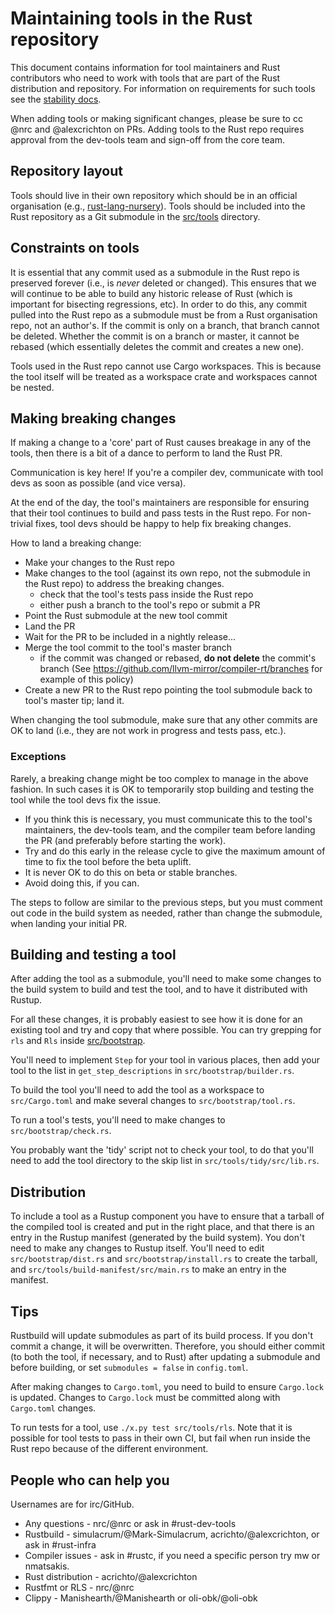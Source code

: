 # Maintaining tools in the Rust repository

This document contains information for tool maintainers and Rust contributors
who need to work with tools that are part of the Rust distribution and
repository. For information on requirements for such tools see the
[stability docs](https://github.com/nrc/dev-tools-team/blob/master/stability/README.md).

When adding tools or making significant changes, please be sure to cc @nrc and
@alexcrichton on PRs. Adding tools to the Rust repo requires approval from the
dev-tools team and sign-off from the core team.


## Repository layout

Tools should live in their own repository which should be in an official
organisation (e.g., [rust-lang-nursery](https://github.com/rust-lang-nursery)).
Tools should be included into the Rust repository as a Git submodule in the
[src/tools](https://github.com/rust-lang/rust/tree/master/src/tools) directory.


## Constraints on tools

It is essential that any commit used as a submodule in the Rust repo is
preserved forever (i.e., is *never* deleted or changed). This ensures that we
will continue to be able to build any historic release of Rust (which is
important for bisecting regressions, etc). In order to do this, any commit
pulled into the Rust repo as a submodule must be from a Rust organisation repo,
not an author's. If the commit is only on a branch, that branch cannot be
deleted. Whether the commit is on a branch or master, it cannot be rebased
(which essentially deletes the commit and creates a new one).

Tools used in the Rust repo cannot use Cargo workspaces. This is because the
tool itself will be treated as a workspace crate and workspaces cannot be
nested.


## Making breaking changes

If making a change to a 'core' part of Rust causes breakage in any of the tools,
then there is a bit of a dance to perform to land the Rust PR.

Communication is key here! If you're a compiler dev, communicate with tool devs
as soon as possible (and vice versa).

At the end of the day, the tool's maintainers are responsible for ensuring that
their tool continues to build and pass tests in the Rust repo. For non-trivial
fixes, tool devs should be happy to help fix breaking changes.

How to land a breaking change:

* Make your changes to the Rust repo
* Make changes to the tool (against its own repo, not the submodule in the Rust
  repo) to address the breaking changes.
    - check that the tool's tests pass inside the Rust repo
    - either push a branch to the tool's repo or submit a PR
* Point the Rust submodule at the new tool commit
* Land the PR
* Wait for the PR to be included in a nightly release...
* Merge the tool commit to the tool's master branch
    - if the commit was changed or rebased, **do not delete** the commit's branch
    (See https://github.com/llvm-mirror/compiler-rt/branches for example of this policy)
* Create a new PR to the Rust repo pointing the tool submodule back to tool's
  master tip; land it.

When changing the tool submodule, make sure that any other commits are OK to
land (i.e., they are not work in progress and tests pass, etc.).


### Exceptions

Rarely, a breaking change might be too complex to manage in the above fashion.
In such cases it is OK to temporarily stop building and testing the tool while
the tool devs fix the issue.

* If you think this is necessary, you must communicate this to the tool's
  maintainers, the dev-tools team, and the compiler team before landing the PR
  (and preferably before starting the work).
* Try and do this early in the release cycle to give the maximum amount of time
  to fix the tool before the beta uplift.
* It is never OK to do this on beta or stable branches.
* Avoid doing this, if you can.

The steps to follow are similar to the previous steps, but you must comment out
code in the build system as needed, rather than change the submodule, when
landing your initial PR.


## Building and testing a tool

After adding the tool as a submodule, you'll need to make some changes to the
build system to build and test the tool, and to have it distributed with Rustup.

For all these changes, it is probably easiest to see how it is done for an
existing tool and try and copy that where possible. You can try grepping for
`rls` and `Rls` inside [src/bootstrap](https://github.com/rust-lang/rust/tree/master/src/bootstrap).

You'll need to implement `Step` for your tool in various places, then add your
tool to the list in `get_step_descriptions` in `src/bootstrap/builder.rs`.

To build the tool you'll need to add the tool as a workspace to `src/Cargo.toml`
and make several changes to `src/bootstrap/tool.rs`.

To run a tool's tests, you'll need to make changes to `src/bootstrap/check.rs`.

You probably want the 'tidy' script not to check your tool, to do that you'll
need to add the tool directory to the skip list in `src/tools/tidy/src/lib.rs`.


## Distribution

To include a tool as a Rustup component you have to ensure that a tarball of the
compiled tool is created and put in the right place, and that there is an entry
in the Rustup manifest (generated by the build system). You don't need to make
any changes to Rustup itself. You'll need to edit `src/bootstrap/dist.rs` and
`src/bootstrap/install.rs` to create the tarball, and
`src/tools/build-manifest/src/main.rs` to make an entry in the manifest.


## Tips

Rustbuild will update submodules as part of its build process. If you don't
commit a change, it will be overwritten. Therefore, you should either commit (to
both the tool, if necessary, and to Rust) after updating a submodule and before
building, or set `submodules = false` in `config.toml`.

After making changes to `Cargo.toml`, you need to build to ensure `Cargo.lock`
is updated. Changes to `Cargo.lock` must be committed along with `Cargo.toml`
changes.

To run tests for a tool, use `./x.py test src/tools/rls`. Note that it is
possible for tool tests to pass in their own CI, but fail when run inside the
Rust repo because of the different environment.


## People who can help you

Usernames are for irc/GitHub.

* Any questions - nrc/@nrc or ask in #rust-dev-tools
* Rustbuild - simulacrum/@Mark-Simulacrum, acrichto/@alexcrichton, or ask in #rust-infra
* Compiler issues - ask in #rustc, if you need a specific person try mw or nmatsakis.
* Rust distribution - acrichto/@alexcrichton
* Rustfmt or RLS - nrc/@nrc
* Clippy - Manishearth/@Manishearth or oli-obk/@oli-obk
